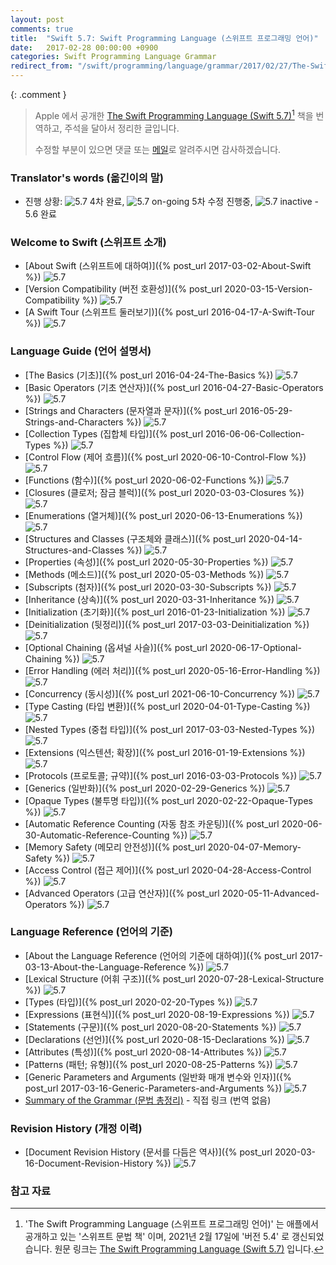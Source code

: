 ```yaml
---
layout: post
comments: true
title:  "Swift 5.7: Swift Programming Language (스위프트 프로그래밍 언어)"
date:   2017-02-28 00:00:00 +0900
categories: Swift Programming Language Grammar
redirect_from: "/swift/programming/language/grammar/2017/02/27/The-Swift-Programming-Language.html"
---
```


{: .comment }
> Apple 에서 공개한 [The Swift Programming Language (Swift 5.7)](https://docs.swift.org/swift-book/)[^Swift] 책을 번역하고, 
> 주석을 달아서 정리한 글입니다.
>
> 수정할 부분이 있으면 댓글 또는 <a href="mailto:{{ site.email }}">메일</a>로 알려주시면 감사하겠습니다.

### Translator's words (옮긴이의 말)

* 진행 상황: ![5.7](https://img.shields.io/badge/-%205.5-success) 4차 완료, ![5.7 on-going](https://img.shields.io/badge/-%205.5-yellow) 5차 수정 진행중, ![5.7 inactive](https://img.shields.io/badge/-%205.5-inactive) - 5.6 완료

### Welcome to Swift (스위프트 소개)

* [About Swift (스위프트에 대하여)]({% post_url 2017-03-02-About-Swift %}) ![5.7](https://img.shields.io/badge/-%205.5-success)
* [Version Compatibility (버전 호환성)]({% post_url 2020-03-15-Version-Compatibility %}) ![5.7](https://img.shields.io/badge/-%205.5-success)
* [A Swift Tour (스위프트 둘러보기)]({% post_url 2016-04-17-A-Swift-Tour %}) ![5.7](https://img.shields.io/badge/-%205.5-success)

### Language Guide (언어 설명서)

* [The Basics (기초)]({% post_url 2016-04-24-The-Basics %}) ![5.7](https://img.shields.io/badge/-%205.5-success)
* [Basic Operators (기초 연산자)]({% post_url 2016-04-27-Basic-Operators %}) ![5.7](https://img.shields.io/badge/-%205.5-success)
* [Strings and Characters (문자열과 문자)]({% post_url 2016-05-29-Strings-and-Characters %}) ![5.7](https://img.shields.io/badge/-%205.5-success)
* [Collection Types (집합체 타입)]({% post_url 2016-06-06-Collection-Types %}) ![5.7](https://img.shields.io/badge/-%205.5-success)
* [Control Flow (제어 흐름)]({% post_url 2020-06-10-Control-Flow %}) ![5.7](https://img.shields.io/badge/-%205.5-success)
* [Functions (함수)]({% post_url 2020-06-02-Functions %}) ![5.7](https://img.shields.io/badge/-%205.5-success)
* [Closures (클로저; 잠금 블럭)]({% post_url 2020-03-03-Closures %}) ![5.7](https://img.shields.io/badge/-%205.5-success)
* [Enumerations (열거체)]({% post_url 2020-06-13-Enumerations %}) ![5.7](https://img.shields.io/badge/-%205.5-success)
* [Structures and Classes (구조체와 클래스)]({% post_url 2020-04-14-Structures-and-Classes %}) ![5.7](https://img.shields.io/badge/-%205.5-success)
* [Properties (속성)]({% post_url 2020-05-30-Properties %}) ![5.7](https://img.shields.io/badge/-%205.5-success)
* [Methods (메소드)]({% post_url 2020-05-03-Methods %}) ![5.7](https://img.shields.io/badge/-%205.5-success)
* [Subscripts (첨자)]({% post_url 2020-03-30-Subscripts %}) ![5.7](https://img.shields.io/badge/-%205.5-success)
* [Inheritance (상속)]({% post_url 2020-03-31-Inheritance %}) ![5.7](https://img.shields.io/badge/-%205.5-success)
* [Initialization (초기화)]({% post_url 2016-01-23-Initialization %}) ![5.7](https://img.shields.io/badge/-%205.5-success)
* [Deinitialization (뒷정리)]({% post_url 2017-03-03-Deinitialization %}) ![5.7](https://img.shields.io/badge/-%205.5-success)
* [Optional Chaining (옵셔널 사슬)]({% post_url 2020-06-17-Optional-Chaining %}) ![5.7](https://img.shields.io/badge/-%205.5-success)
* [Error Handling (에러 처리)]({% post_url 2020-05-16-Error-Handling %}) ![5.7](https://img.shields.io/badge/-%205.5-success)
* [Concurrency (동시성)]({% post_url 2021-06-10-Concurrency %}) ![5.7](https://img.shields.io/badge/-%205.5-success)
* [Type Casting (타입 변환)]({% post_url 2020-04-01-Type-Casting %}) ![5.7](https://img.shields.io/badge/-%205.5-success)
* [Nested Types (중첩 타입)]({% post_url 2017-03-03-Nested-Types %}) ![5.7](https://img.shields.io/badge/-%205.5-success)
* [Extensions (익스텐션; 확장)]({% post_url 2016-01-19-Extensions %}) ![5.7](https://img.shields.io/badge/-%205.5-success)
* [Protocols (프로토콜; 규약)]({% post_url 2016-03-03-Protocols %}) ![5.7](https://img.shields.io/badge/-%205.5-success)
* [Generics (일반화)]({% post_url 2020-02-29-Generics %}) ![5.7](https://img.shields.io/badge/-%205.5-success)
* [Opaque Types (불투명 타입)]({% post_url 2020-02-22-Opaque-Types %}) ![5.7](https://img.shields.io/badge/-%205.5-success)
* [Automatic Reference Counting (자동 참조 카운팅)]({% post_url 2020-06-30-Automatic-Reference-Counting %}) ![5.7](https://img.shields.io/badge/-%205.5-success)
* [Memory Safety (메모리 안전성)]({% post_url 2020-04-07-Memory-Safety %}) ![5.7](https://img.shields.io/badge/-%205.5-success)
* [Access Control (접근 제어)]({% post_url 2020-04-28-Access-Control %}) ![5.7](https://img.shields.io/badge/-%205.5-success)
* [Advanced Operators (고급 연산자)]({% post_url 2020-05-11-Advanced-Operators %}) ![5.7](https://img.shields.io/badge/-%205.5-success)

### Language Reference (언어의 기준)

* [About the Language Reference (언어의 기준에 대하여)]({% post_url 2017-03-13-About-the-Language-Reference %}) ![5.7](https://img.shields.io/badge/-%205.5-success)
* [Lexical Structure (어휘 구조)]({% post_url 2020-07-28-Lexical-Structure %}) ![5.7](https://img.shields.io/badge/-%205.5-success)
* [Types (타입)]({% post_url 2020-02-20-Types %}) ![5.7](https://img.shields.io/badge/-%205.5-success)
* [Expressions (표현식)]({% post_url 2020-08-19-Expressions %}) ![5.7](https://img.shields.io/badge/-%205.5-success)
* [Statements (구문)]({% post_url 2020-08-20-Statements %}) ![5.7](https://img.shields.io/badge/-%205.5-success)
* [Declarations (선언)]({% post_url 2020-08-15-Declarations %}) ![5.7](https://img.shields.io/badge/-%205.5-success)
* [Attributes (특성)]({% post_url 2020-08-14-Attributes %}) ![5.7](https://img.shields.io/badge/-%205.5-success)
* [Patterns (패턴; 유형)]({% post_url 2020-08-25-Patterns %}) ![5.7](https://img.shields.io/badge/-%205.5-success)
* [Generic Parameters and Arguments (일반화 매개 변수와 인자)]({% post_url 2017-03-16-Generic-Parameters-and-Arguments %}) ![5.7](https://img.shields.io/badge/-%205.5-success)
* [Summary of the Grammar (문법 총정리)](https://docs.swift.org/swift-book/ReferenceManual/zzSummaryOfTheGrammar.html#) - 직접 링크 (번역 없음)

### Revision History (개정 이력)

* [Document Revision History (문서를 다듬은 역사)]({% post_url 2020-03-16-Document-Revision-History %}) ![5.7](https://img.shields.io/badge/-%205.5-success)

### 참고 자료

[^Swift]: 'The Swift Programming Language (스위프트 프로그래밍 언어)' 는 애플에서 공개하고 있는 '스위프트 문법 책' 이며, 2021년 2월 17일에 '버전 5.4' 로 갱신되었습니다. 원문 링크는 [The Swift Programming Language (Swift 5.7)](https://docs.swift.org/swift-book/) 입니다.
